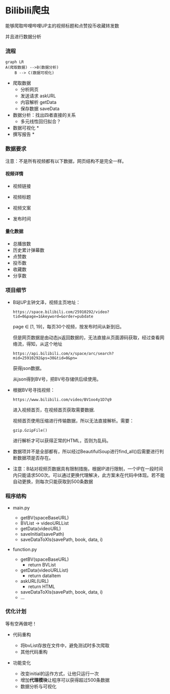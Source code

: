 # Bilibili爬虫

能够爬取哔哩哔哩UP主的视频标题和点赞投币收藏转发数

并且进行数据分析



### 流程

```mermaid
graph LR
A(爬取数据) -->B(数据分析)
    B --> C(数据可视化)
```

* 爬取数据
  * 分析网页
  * 发送请求 askURL
  * 内容解析 getData
  * 保存数据 saveData
* 数据分析：找出四者直接的关系
  * 多元线性回归拟合？
* 数据可视化
  * 
* 撰写报告
  * 

### 数据要求

注意：不是所有视频都有以下数据，网页结构不是完全一样。

#### 视频详情
* 视频链接

* 视频标题
* 视频文案
* 发布时间

#### 量化数据
* 总播放数
* 历史累计弹幕数
* 点赞数
* 投币数
* 收藏数
* 分享数



### 项目细节
* B站UP主钟文泽，视频主页地址：

  ```https://space.bilibili.com/25910292/video?tid=0&page=1&keyword=&order=pubdate```

  page ∈ [1, 19]，每页30个视频，按发布时间从新到旧。

  但是网页数据是由动态js返回数据的，无法直接从页面源码获取，经过查看网络流，得知，从这个地址

  ```https://api.bilibili.com/x/space/arc/search?mid=25910292&ps=30&tid=0&pn=```

  获得json数据。

  从json得到BV号，把BV号存储供后续使用。

* 根据BV号寻找视频：

  ```https://www.bilibili.com/video/BV1oo4y1D7q9```

  进入视频首页，在视频首页获取需要数据.

  视频首页使用压缩进行传输数据，所以无法直接解析。需要：

  ```
  gzip.GzipFile()
  ```

  进行解析才可以获得正常的HTML，否则为乱码。

* 数据项并不是全部都有，所以经过BeautifulSoup进行find_all()后需要进行判断数据项是否存在。

* 注意：B站对视频页数据具有限制措施，根据IP进行限制，一个IP在一段时间内只能请求500次。可以通过更换代理解决，此方案未在代码中体现。若不能自动更换，则每次只能获取到500条数据

### 程序结构

* main.py
  * getBV(spaceBaseURL)
  * BVList -> videoURLList
  * getData(videoURL)
  * saveInitial(savePath)
  * saveDataToXls(savePath, book, data, i)
  
* function.py
  * getBV(spaceBaseURL)
    * return BVList
  * getData(videoURLList)
    * return dataItem
  * askURL(URL)
    * return HTML
  * saveDataToXls(savePath, book, data, i)
  * ...

  

### 优化计划
等有空再做吧！
* 代码重构
  * 将bvList存放在文件中，避免测试时多次爬取
  * 其他代码重构
  
* 功能变化
  * 改变initial的运作方式，让他只运行一次
  * 增加**代理模块**让程序可以获得超过500条数据
  * 数据分析与可视化

  
